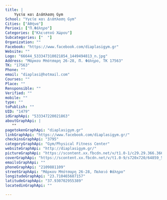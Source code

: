 ```yaml
---
title: |
    Υγεία και Διάπλαση Gym
School: "Υγεία και Διάπλαση Gym"
Cities: ["Αθήνα"]
Perioxi: ["Π.Φάληρο"]
Categories: ["Κλειστού Χώρου"]
Subcategories: ["  "]
Organization: ""
Facebook: "https://www.facebook.com/diaplasigym.gr"
Website: ""
Logo: "66644_533347310021854_1449494813_n.jpg"
Address: "Μάρκου Μπότσαρη 26-28, Π. Φάληρο, ΤΚ 17563"
TK: "17563"
Phone: ""
email: "diaplasi@hotmail.com"
Courses: ""
Place: ""
Rensponsible: ""
Verified: ""
mobile: ""
type: ""
toPublish: ""
UID: "1479"
idGraphApi: "533347220021863"
aboutGraphApi: | 
   ""
pagetokenGraphApi: "diaplasigym.gr"
linkGraphApi: "https://www.facebook.com/diaplasigym.gr/"
checkinsGraphApi: "3795"
categoryGraphApi: "Gym/Physical Fitness Center"
websiteGraphApi: "http://diaplasigym.gr/"
pictureGraphApi: "https://scontent.xx.fbcdn.net/v/t1.0-1/c29.29.366.366/s50x50/66644_533347310021854_1449494813_n.jpg?oh=d48c888fab5dd3e1949e9b0ab90c7c13&amp;oe=5B0068BC"
coverGraphApi: "https://scontent.xx.fbcdn.net/v/t1.0-9/s720x720/64859_534461406577111_733785539_n.jpg?oh=623b8c140b7c8e0a19016d513b2818a1&amp;oe=5B0AF8FE"
emailsGraphApi: ""
phoneGraphApi: "2109881109"
streetGraphApi: "Μάρκου Μπότσαρη 26-28, Παλαιό Φάληρο"
longitudeGraphApi: "23.710465687157"
latitudeGraphApi: "37.930702955389"
locatedinGraphApi: ""

---
```




